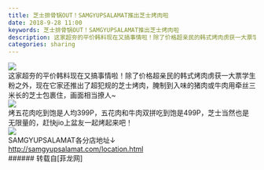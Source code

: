 ```yaml
---
title: 芝士排骨锅OUT！SAMGYUPSALAMAT推出芝士烤肉啦
date: 2018-9-28 11:00
keywords: 芝士排骨锅OUT！SAMGYUPSALAMAT推出芝士烤肉啦
description: 这家超夯的平价韩料现在又搞事情啦！除了价格超亲民的韩式烤肉虏获一大票学生粉之外，现在它家还推出了超犯规的芝士烤肉，腌制到入味的猪肉或牛肉用牵丝三米长的芝士包裹住，画面相当撩人~烤五花肉吃到饱是人均399P，五花肉和牛肉双拼吃到饱是499P，芝士当然也是无限量的，赶快jio上盆友一起烤起来吧！SAMGYUPSALAMAT各分店地址↓http://samgyupsalamat.com/location.html
categories: sharing
---
```

<td class="t_f" id="postmessage_1888164">


<img aid="952494" data-cf-modified-d3140f93e54f3e741c799a6c-="" file="data/attachment/forum/201809/27/114222hmjhj54qc5jmbjkf.jpg.thumb.jpg" id="aimg_952494" inpost="1" onclick="" onmouseover="" src="http://www.flw.ph/data/attachment/forum/201809/27/114222hmjhj54qc5jmbjkf.jpg" style="cursor:pointer" zoomfile="data/attachment/forum/201809/27/114222hmjhj54qc5jmbjkf.jpg"/>


<br/>
这家超夯的平价韩料现在又搞事情啦！除了价格超亲民的韩式烤肉虏获一大票学生粉之外，现在它家还推出了超犯规的芝士烤肉，腌制到入味的猪肉或牛肉用牵丝三米长的芝士包裹住，画面相当撩人~<br/>

<img aid="952495" data-cf-modified-d3140f93e54f3e741c799a6c-="" file="data/attachment/forum/201809/27/114229lu22un2v4b3pafnf.jpg.thumb.jpg" id="aimg_952495" inpost="1" onclick="" onmouseover="" src="http://www.flw.ph/data/attachment/forum/201809/27/114229lu22un2v4b3pafnf.jpg" style="cursor:pointer" zoomfile="data/attachment/forum/201809/27/114229lu22un2v4b3pafnf.jpg"/>


<br/>
烤五花肉吃到饱是人均399P，五花肉和牛肉双拼吃到饱是499P，芝士当然也是无限量的，赶快jio上盆友一起烤起来吧！<br/>

<img aid="952496" data-cf-modified-d3140f93e54f3e741c799a6c-="" file="data/attachment/forum/201809/27/114233tnbnb86a1nenbqdd.jpg.thumb.jpg" id="aimg_952496" inpost="1" onclick="" onmouseover="" src="http://www.flw.ph/data/attachment/forum/201809/27/114233tnbnb86a1nenbqdd.jpg" style="cursor:pointer" zoomfile="data/attachment/forum/201809/27/114233tnbnb86a1nenbqdd.jpg"/>


<br/>
SAMGYUPSALAMAT各分店地址↓<br/>
<a href="http://samgyupsalamat.com/location.html" target="_blank">http://samgyupsalamat.com/location.html</a><br/>
</td>
###### 转载自[菲龙网]